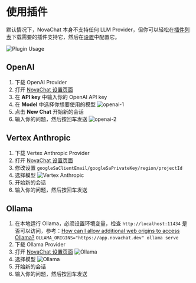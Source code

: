 # 使用插件

默认情况下，NovaChat 本身不支持任何 LLM Provider，但你可以轻松在[插件列表](https://app.novachat.dev/#/plugins)下载需要的插件支持它，然后在[设置](https://app.novachat.dev/#/settings)中配置它。

![Plugin Usage](/images/plugin-usage-1.png)

## OpenAI

1. 下载 OpenAI Provider
2. 打开 [NovaChat 设置页面](https://app.novachat.dev/#/settings)
3. 在 **API key** 中输入你的 OpenAI API key
4. 在 **Model** 中选择你想要使用的模型
   ![openai-1](/images/plugin-usage-openai-1.png)
5. 点击 **New Chat** 开始新的会话
6. 输入你的问题，然后按回车发送
   ![openai-2](/images/plugin-usage-openai-2.png)

## Vertex Anthropic

1. 下载 Vertex Anthropic Provider
2. 打开 [NovaChat 设置页面](https://app.novachat.dev/#/settings)
3. 修改设置 `googleSaClientEmail/googleSaPrivateKey/region/projectId`
4. 选择模型
   ![Vertex Anthropic](/images/plugin-usage-vertex-anthropic-1.png)
5. 开始新的会话
6. 输入你的问题，然后按回车发送

## Ollama

1. 在本地运行 Ollama，必须设置环境变量，检查 `http://localhost:11434` 是否可以访问，参考：[How can I allow additional web origins to access Ollama?](https://github.com/ollama/ollama/blob/main/docs/faq.md#how-do-i-configure-ollama-server)
   `OLLAMA_ORIGINS="https://app.novachat.dev" ollama serve`
2. 下载 Ollama Provider
3. 打开 [NovaChat 设置页面](https://app.novachat.dev/#/settings)
   ![Ollama](/images/plugin-usage-ollama-1.png)
4. 选择模型
   ![Ollama](/images/plugin-usage-ollama-2.png)
5. 开始新的会话
6. 输入你的问题，然后按回车发送
